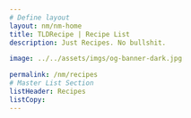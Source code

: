 ```yaml
---
# Define layout
layout: nm/nm-home
title: TLDRecipe | Recipe List
description: Just Recipes. No bullshit.

image: ../../assets/imgs/og-banner-dark.jpg

permalink: /nm/recipes
# Master List Section
listHeader: Recipes
listCopy:
---
```

